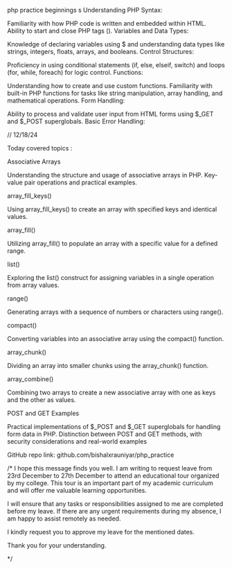 php practice
beginnings s
Understanding PHP Syntax:

Familiarity with how PHP code is written and embedded within HTML.
Ability to start and close PHP tags (<?php and ?>).
Variables and Data Types:

Knowledge of declaring variables using $ and understanding data types like strings, integers, floats, arrays, and booleans.
Control Structures:

Proficiency in using conditional statements (if, else, elseif, switch) and loops (for, while, foreach) for logic control.
Functions:

Understanding how to create and use custom functions.
Familiarity with built-in PHP functions for tasks like string manipulation, array handling, and mathematical operations.
Form Handling:

Ability to process and validate user input from HTML forms using $\_GET and $\_POST superglobals.
Basic Error Handling:

// 12/18/24

Today covered topics :

Associative Arrays

Understanding the structure and usage of associative arrays in PHP.
Key-value pair operations and practical examples.

array_fill_keys()

Using array_fill_keys() to create an array with specified keys and identical values.

array_fill()

Utilizing array_fill() to populate an array with a specific value for a defined range.

list()

Exploring the list() construct for assigning variables in a single operation from array values.

range()

Generating arrays with a sequence of numbers or characters using range().

compact()

Converting variables into an associative array using the compact() function.

array_chunk()

Dividing an array into smaller chunks using the array_chunk() function.

array_combine()

Combining two arrays to create a new associative array with one as keys and the other as values.

POST and GET Examples

Practical implementations of $\_POST and $\_GET superglobals for handling form data in PHP.
Distinction between POST and GET methods, with security considerations and real-world examples

GitHub repo link: github.com/bishalxrauniyar/php_practice














/*
I hope this message finds you well. I am writing to request leave from 23rd December to 27th December to attend an educational tour organized by my college. This tour is an important part of my academic curriculum and will offer me valuable learning opportunities.

I will ensure that any tasks or responsibilities assigned to me are completed before my leave. If there are any urgent requirements during my absence, I am happy to assist remotely as needed.

I kindly request you to approve my leave for the mentioned dates.

Thank you for your understanding.

*/